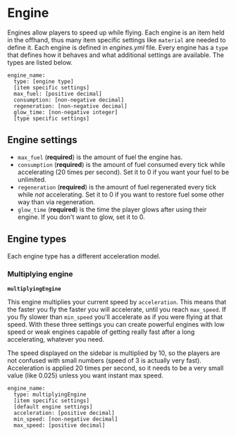 # Engine

Engines allow players to speed up while flying. Each engine is an item held in the offhand, thus many item specific settings like `material` are needed to define it. Each engine is defined in _engines.yml_ file. Every engine has a `type` that defines how it behaves and what additional settings are available. The types are listed below.

```
engine_name:
  type: [engine type]
  [item specific settings]
  max_fuel: [positive decimal]
  consumption: [non-negative decimal]
  regeneration: [non-negative decimal]
  glow_time: [non-negative integer]
  [type specific settings]
```

## Engine settings

* `max_fuel` (**required**) is the amount of fuel the engine has.
* `consumption` (**required**) is the amount of fuel consumed every tick while accelerating (20 times per second). Set it to 0 if you want your fuel to be unlimited.
* `regeneration` (**required**) is the amount of fuel regenerated every tick while _not_ accelerating. Set it to 0 if you want to restore fuel some other way than via regeneration.
* `glow_time` (**required**) is the time the player glows after using their engine. If you don't want to glow, set it to 0.

## Engine types

Each engine type has a different acceleration model.

### Multiplying engine

**`multiplyingEngine`**

This engine multiplies your current speed by `acceleration`. This means that the faster you fly the faster you will accelerate, until you reach `max_speed`. If you fly slower than `min_speed` you'll accelerate as if you were flying at that speed. With these three settings you can create powerful engines with low speed or weak engines capable of getting really fast after a long accelerating, whatever you need.

The speed displayed on the sidebar is multiplied by 10, so the players are not confused with small numbers (speed of 3 is actually very fast). Acceleration is applied 20 times per second, so it needs to be a very small value (like 0.025) unless you want instant max speed.

```
engine_name:
  type: multiplyingEngine
  [item specific settings]
  [default engine settings]
  acceleration: [positive decimal]
  min_speed: [non-negative decimal]
  max_speed: [positive decimal]
```
